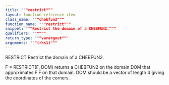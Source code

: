 ```yaml
---
title: """restrict"""
layout: function-reference-item
class_name: """chebfun2"""
function_name: """restrict"""
snippet: """Restrict the domain of a CHEBFUN2."""
qualifiers: """"""
return_type: """varargout"""
arguments: """(rhs1)"""
---
```


  RESTRICT  Restrict the domain of a CHEBFUN2.
 
  F = RESTRICT(F, DOM) returns a CHEBFUN2 on the domain DOM that approximates F
  F on that domain.  DOM should be a vector of length 4 giving the coordinates
  of the corners. 
